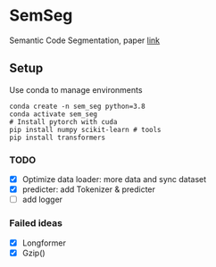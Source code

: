# SemSeg
Semantic Code Segmentation, paper [link](https://www.overleaf.com/project/6331cafdb13619ac9254afd8)

## Setup

Use conda to manage environments
```shell script
conda create -n sem_seg python=3.8
conda activate sem_seg
# Install pytorch with cuda
pip install numpy scikit-learn # tools
pip install transformers
```
<!-- pip install hnswlib # indexing -->

### TODO
- [x] Optimize data loader: more data and sync dataset
- [x] predicter: add Tokenizer & predicter
- [ ] add logger

### Failed ideas
- [x] Longformer
- [x] Gzip()